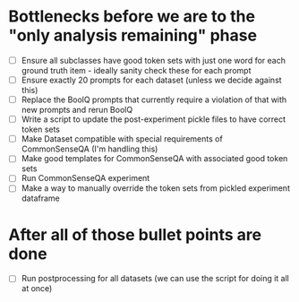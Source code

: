 # Bottlenecks before we are to the "only analysis remaining" phase
- [ ] Ensure all subclasses have good token sets with just one word for each ground truth item - ideally sanity check these for each prompt
- [ ] Ensure exactly 20 prompts for each dataset (unless we decide against this)
- [ ] Replace the BoolQ prompts that currently require a violation of that with new prompts and rerun BoolQ
- [ ] Write a script to update the post-experiment pickle files to have correct token sets
- [ ] Make Dataset compatible with special requirements of CommonSenseQA (I'm handling this)
- [ ] Make good templates for CommonSenseQA with associated good token sets
- [ ] Run CommonSenseQA experiment
- [ ] Make a way to manually override the token sets from pickled experiment dataframe

# After all of those bullet points are done
- [ ] Run postprocessing for all datasets (we can use the script for doing it all at once)

